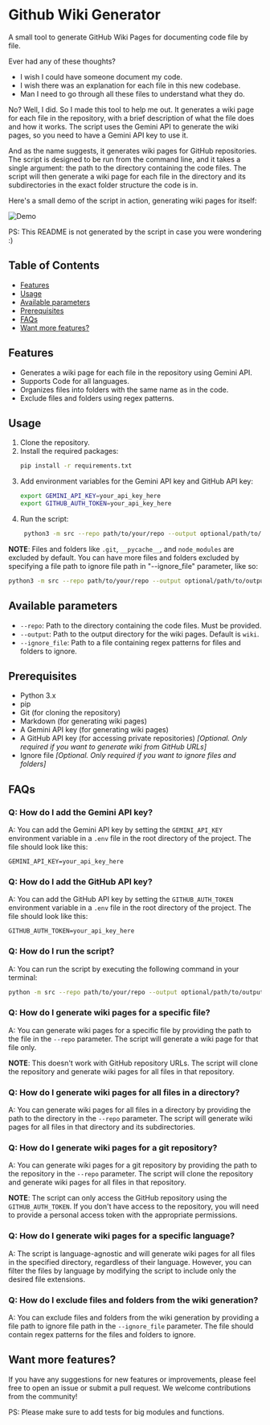 # Github Wiki Generator

A small tool to generate GitHub Wiki Pages for documenting code file by file.

Ever had any of these thoughts?
- I wish I could have someone document my code.
- I wish there was an explanation for each file in this new codebase.
- Man I need to go through all these files to understand what they do.

No? Well, I did. So I made this tool to help me out. It generates a wiki page for each file in the repository, with a brief description of what the file does and how it works. The script uses the Gemini API to generate the wiki pages, so you need to have a Gemini API key to use it.

And as the name suggests, it generates wiki pages for GitHub repositories. The script is designed to be run from the command line, and it takes a single argument: the path to the directory containing the code files. The script will then generate a wiki page for each file in the directory and its subdirectories in the exact folder structure the code is in.

Here's a small demo of the script in action, generating wiki pages for itself:

![Demo](demo/demo.gif)

PS: This README is not generated by the script in case you were wondering :)

## Table of Contents
- [Features](#features)
- [Usage](#usage)
- [Available parameters](#available-parameters)
- [Prerequisites](#prerequisites)
- [FAQs](#faqs)
- [Want more features?](#want-more-features)

## Features
- Generates a wiki page for each file in the repository using Gemini API.
- Supports Code for all languages.
- Organizes files into folders with the same name as in the code.
- Exclude files and folders using regex patterns.

## Usage
1. Clone the repository.
2. Install the required packages:
   ```bash
   pip install -r requirements.txt
   ```
3. Add environment variables for the Gemini API key and GitHub API key:
   ```bash
   export GEMINI_API_KEY=your_api_key_here
   export GITHUB_AUTH_TOKEN=your_api_key_here
   ```
4. Run the script:
   ```bash
    python3 -m src --repo path/to/your/repo --output optional/path/to/output
    ```
**NOTE**: Files and folders like `.git`, `__pycache__`, and `node_modules` are excluded by default. You can have more files and folders excluded by specifying a file path to ignore file path in "--ignore_file" parameter, like so:
```bash
python3 -m src --repo path/to/your/repo --output optional/path/to/output --ignore_file path/to/ignore_file
```

## Available parameters
- `--repo`: Path to the directory containing the code files. Must be provided.
- `--output`: Path to the output directory for the wiki pages. Default is `wiki`.
- `--ignore_file`: Path to a file containing regex patterns for files and folders to ignore.

## Prerequisites

- Python 3.x
- pip
- Git (for cloning the repository)
- Markdown (for generating wiki pages)
- A Gemini API key (for generating wiki pages)
- A GitHub API key (for accessing private repositories) _[Optional. Only required if you want to generate wiki from GitHub URLs]_
- Ignore file _[Optional. Only required if you want to ignore files and folders]_

## FAQs

### Q: How do I add the Gemini API key?
A: You can add the Gemini API key by setting the `GEMINI_API_KEY` environment variable in a `.env` file in the root directory of the project. The file should look like this:
```
GEMINI_API_KEY=your_api_key_here
```

### Q: How do I add the GitHub API key?
A: You can add the GitHub API key by setting the `GITHUB_AUTH_TOKEN` environment variable in a `.env` file in the root directory of the project. The file should look like this:
```
GITHUB_AUTH_TOKEN=your_api_key_here
```

### Q: How do I run the script?
A: You can run the script by executing the following command in your terminal:
```bash
python -m src --repo path/to/your/repo --output optional/path/to/output
```

### Q: How do I generate wiki pages for a specific file?
A: You can generate wiki pages for a specific file by providing the path to the file in the `--repo` parameter. The script will generate a wiki page for that file only.

**NOTE**: This doesn't work with GitHub repository URLs. The script will clone the repository and generate wiki pages for all files in that repository.

### Q: How do I generate wiki pages for all files in a directory?
A: You can generate wiki pages for all files in a directory by providing the path to the directory in the `--repo` parameter. The script will generate wiki pages for all files in that directory and its subdirectories.

### Q: How do I generate wiki pages for a git repository?
A: You can generate wiki pages for a git repository by providing the path to the repository in the `--repo` parameter. The script will clone the repository and generate wiki pages for all files in that repository.

**NOTE**: The script can only access the GitHub repository using the `GITHUB_AUTH_TOKEN`. If you don't have access to the repository, you will need to provide a personal access token with the appropriate permissions.

### Q: How do I generate wiki pages for a specific language?
A: The script is language-agnostic and will generate wiki pages for all files in the specified directory, regardless of their language. However, you can filter the files by language by modifying the script to include only the desired file extensions.

### Q: How do I exclude files and folders from the wiki generation?
A: You can exclude files and folders from the wiki generation by providing a file path to ignore file path in the `--ignore_file` parameter. The file should contain regex patterns for the files and folders to ignore.

## Want more features?
If you have any suggestions for new features or improvements, please feel free to open an issue or submit a pull request. We welcome contributions from the community!

PS: Please make sure to add tests for big modules and functions.